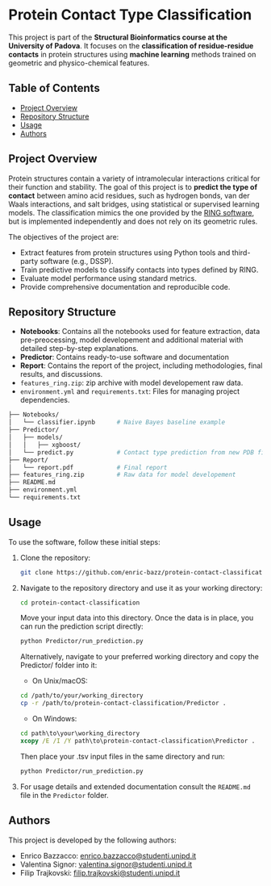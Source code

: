 # Protein Contact Type Classification

This project is part of the **Structural Bioinformatics course at the University of Padova**. It focuses on the **classification of residue-residue contacts** in protein structures using **machine learning** methods trained on geometric and physico-chemical features.

## Table of Contents
- [Project Overview](#project-overview)
- [Repository Structure](#repository-structure)
- [Usage](#usage)
- [Authors](#authors)

## Project Overview

Protein structures contain a variety of intramolecular interactions critical for their function and stability. The goal of this project is to **predict the type of contact** between amino acid residues, such as hydrogen bonds, van der Waals interactions, and salt bridges, using statistical or supervised learning models. The classification mimics the one provided by the [RING software](https://ring.biocomputingup.it/), but is implemented independently and does not rely on its geometric rules.

The objectives of the project are:

- Extract features from protein structures using Python tools and third-party software (e.g., DSSP).
- Train predictive models to classify contacts into types defined by RING.
- Evaluate model performance using standard metrics.
- Provide comprehensive documentation and reproducible code.



## Repository Structure
 - **Notebooks**: Contains all the notebooks used for feature extraction, data pre-preocessing, model developement and additional material with detailed step-by-step explanations.
 - **Predictor**: Contains ready-to-use software and documentation
 - **Report**: Contains the report of the project, including methodologies, final results, and discussions.
 - `features_ring.zip`: zip archive with model developement raw data.
 - `environment.yml` and `requirements.txt`: Files for managing project dependencies.

```bash
├── Notebooks/
│   └── classifier.ipynb      # Naive Bayes baseline example
├── Predictor/
│   ├── models/
│   │   ├── xgboost/
│   └── predict.py            # Contact type prediction from new PDB files
├── Report/
│   └── report.pdf            # Final report
├── features_ring.zip         # Raw data for model developement
├── README.md
├── environment.yml
└── requirements.txt
```

## Usage
To use the software, follow these initial steps:

1. Clone the repository:
    ```sh
    git clone https://github.com/enric-bazz/protein-contact-classification.git
    ```

2. Navigate to the repository directory and use it as your working directory:
    ```sh
    cd protein-contact-classification
    ```
    Move your input data into this directory. Once the data is in place, you can run the prediction script directly:
    ```sh
   python Predictor/run_prediction.py
    ```
   Alternatively, navigate to your preferred working directory and copy the Predictor/ folder into it:
   - On Unix/macOS:
   ```bash
   cd /path/to/your/working_directory
   cp -r /path/to/protein-contact-classification/Predictor .
   ```
   - On Windows:
   ```cmd
   cd path\to\your\working_directory
   xcopy /E /I /Y path\to\protein-contact-classification\Predictor .
   ```
   Then place your .tsv input files in the same directory and run:
   ```sh
   python Predictor/run_prediction.py
   ```


4. For usage details and extended documentation consult the `README.md` file in the `Predictor` folder.

## Authors
This project is developed by the following authors:

- Enrico Bazzacco: enrico.bazzacco@studenti.unipd.it
- Valentina Signor: valentina.signor@studenti.unipd.it
- Filip Trajkovski: filip.trajkovski@studenti.unipd.it

